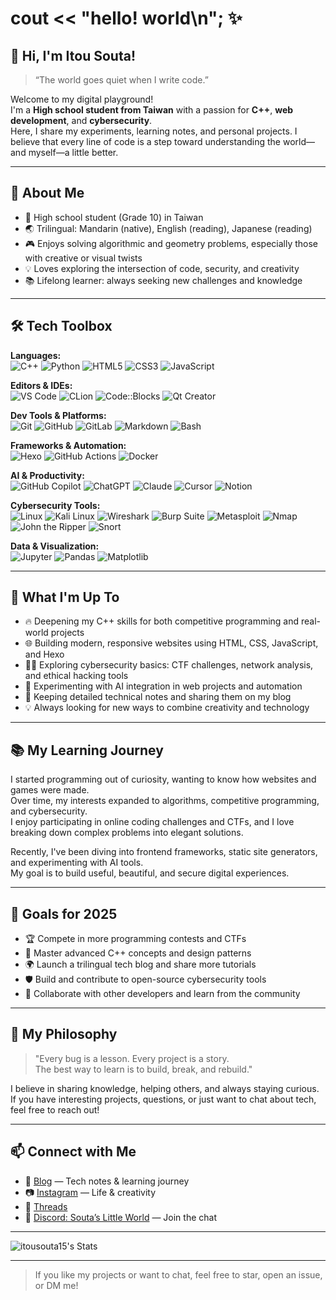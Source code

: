 # cout << "hello! world\n"; ✨

## 👋 Hi, I'm Itou Souta!

> “The world goes quiet when I write code.”

Welcome to my digital playground!  
I'm a **High school student from Taiwan** with a passion for **C++**, **web development**, and **cybersecurity**.  
Here, I share my experiments, learning notes, and personal projects. I believe that every line of code is a step toward understanding the world—and myself—a little better.

---

## 🌟 About Me

- 🏫 High school student (Grade 10) in Taiwan
- 🌏 Trilingual: Mandarin (native), English (reading), Japanese (reading)
- 🎮 Enjoys solving algorithmic and geometry problems, especially those with creative or visual twists
- 💡 Loves exploring the intersection of code, security, and creativity
- 📚 Lifelong learner: always seeking new challenges and knowledge

---

## 🛠️ Tech Toolbox

**Languages:**  
![C++](https://img.shields.io/badge/C++-00599C?style=flat&logo=c%2B%2B&logoColor=white)
![Python](https://img.shields.io/badge/Python-3776AB?style=flat&logo=python&logoColor=white)
![HTML5](https://img.shields.io/badge/HTML5-E34F26?style=flat&logo=html5&logoColor=white)
![CSS3](https://img.shields.io/badge/CSS3-1572B6?style=flat&logo=css3&logoColor=white)
![JavaScript](https://img.shields.io/badge/JavaScript-F7DF1E?style=flat&logo=javascript&logoColor=black)

**Editors & IDEs:**  
![VS Code](https://img.shields.io/badge/VS%20Code-007ACC?style=flat&logo=visualstudiocode&logoColor=white)
![CLion](https://img.shields.io/badge/CLion-000000?style=flat&logo=clion&logoColor=white)
![Code::Blocks](https://img.shields.io/badge/Code::Blocks-000000?style=flat&logo=codeblocks&logoColor=white)
![Qt Creator](https://img.shields.io/badge/Qt%20Creator-41CD52?style=flat&logo=qt&logoColor=white)

**Dev Tools & Platforms:**  
![Git](https://img.shields.io/badge/Git-F05032?style=flat&logo=git&logoColor=white)
![GitHub](https://img.shields.io/badge/GitHub-181717?style=flat&logo=github&logoColor=white)
![GitLab](https://img.shields.io/badge/GitLab-FC6D26?style=flat&logo=gitlab&logoColor=white)
![Markdown](https://img.shields.io/badge/Markdown-000000?style=flat&logo=markdown&logoColor=white)
![Bash](https://img.shields.io/badge/Bash-4EAA25?style=flat&logo=gnubash&logoColor=white)

**Frameworks & Automation:**  
![Hexo](https://img.shields.io/badge/Hexo-0E83CD?style=flat&logo=hexo&logoColor=white)
![GitHub Actions](https://img.shields.io/badge/GitHub%20Actions-2088FF?style=flat&logo=githubactions&logoColor=white)
![Docker](https://img.shields.io/badge/Docker-2496ED?style=flat&logo=docker&logoColor=white)

**AI & Productivity:**  
![GitHub Copilot](https://img.shields.io/badge/GitHub%20Copilot-181717?style=flat&logo=githubcopilot&logoColor=white)
![ChatGPT](https://img.shields.io/badge/ChatGPT-10A37F?style=flat&logo=openai&logoColor=white)
![Claude](https://img.shields.io/badge/Claude-FFD700?style=flat)
![Cursor](https://img.shields.io/badge/Cursor-000000?style=flat)
![Notion](https://img.shields.io/badge/Notion-000000?style=flat&logo=notion&logoColor=white)

**Cybersecurity Tools:**  
![Linux](https://img.shields.io/badge/Linux-FCC624?style=flat&logo=linux&logoColor=black)
![Kali Linux](https://img.shields.io/badge/Kali%20Linux-557C94?style=flat&logo=kalilinux&logoColor=white)
![Wireshark](https://img.shields.io/badge/Wireshark-1679A7?style=flat&logo=wireshark&logoColor=white)
![Burp Suite](https://img.shields.io/badge/Burp%20Suite-FF7139?style=flat&logo=burpsuite&logoColor=white)
![Metasploit](https://img.shields.io/badge/Metasploit-1C3552?style=flat&logo=metasploit&logoColor=white)
![Nmap](https://img.shields.io/badge/Nmap-4682B4?style=flat)
![John the Ripper](https://img.shields.io/badge/John%20the%20Ripper-000000?style=flat)
![Snort](https://img.shields.io/badge/Snort-F80000?style=flat)

**Data & Visualization:**  
![Jupyter](https://img.shields.io/badge/Jupyter-F37626?style=flat&logo=jupyter&logoColor=white)
![Pandas](https://img.shields.io/badge/Pandas-150458?style=flat&logo=pandas&logoColor=white)
![Matplotlib](https://img.shields.io/badge/Matplotlib-11557C?style=flat)

---

## 🚀 What I'm Up To

- 🔥 Deepening my C++ skills for both competitive programming and real-world projects
- 🌐 Building modern, responsive websites using HTML, CSS, JavaScript, and Hexo
- 🕵️‍♂️ Exploring cybersecurity basics: CTF challenges, network analysis, and ethical hacking tools
- 🤖 Experimenting with AI integration in web projects and automation
- 📝 Keeping detailed technical notes and sharing them on my blog
- 💡 Always looking for new ways to combine creativity and technology

---

## 📚 My Learning Journey

I started programming out of curiosity, wanting to know how websites and games were made.  
Over time, my interests expanded to algorithms, competitive programming, and cybersecurity.  
I enjoy participating in online coding challenges and CTFs, and I love breaking down complex problems into elegant solutions.

Recently, I've been diving into frontend frameworks, static site generators, and experimenting with AI tools.  
My goal is to build useful, beautiful, and secure digital experiences.

---

## 🎯 Goals for 2025

- 🏆 Compete in more programming contests and CTFs
- 📖 Master advanced C++ concepts and design patterns
- 🌍 Launch a trilingual tech blog and share more tutorials
- 🛡️ Build and contribute to open-source cybersecurity tools
- 🤝 Collaborate with other developers and learn from the community

---

## 💬 My Philosophy

> "Every bug is a lesson. Every project is a story.  
> The best way to learn is to build, break, and rebuild."

I believe in sharing knowledge, helping others, and always staying curious.  
If you have interesting projects, questions, or just want to chat about tech, feel free to reach out!

---

## 📫 Connect with Me

- 📝 [Blog](https://itousouta15.github.io) — Tech notes & learning journey
- 📷 [Instagram](https://www.instagram.com/itou.souta15?igsh=b2tuejdlNWRjczI5) — Life & creativity
- 🧵 [Threads](https://www.threads.net/@itou.souta15)
- 💬 [Discord: Souta’s Little World](https://discord.gg/WD6gVTRQWA) — Join the chat
---

![itousouta15's Stats](https://github-readme-stats.vercel.app/api?username=itousouta15&theme=default&show_icons=true&hide_border=true&count_private=true)

---

> If you like my projects or want to chat, feel free to star, open an issue, or DM me!
